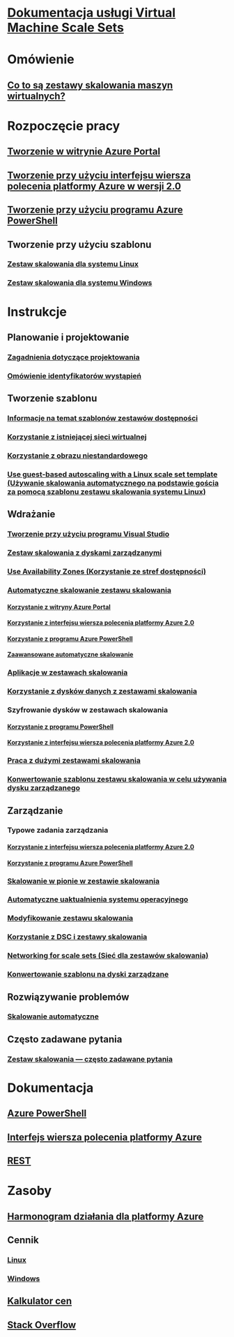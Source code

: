 # [Dokumentacja usługi Virtual Machine Scale Sets](index.md)

# Omówienie
## [Co to są zestawy skalowania maszyn wirtualnych?](virtual-machine-scale-sets-overview.md)

# Rozpoczęcie pracy
## [Tworzenie w witrynie Azure Portal](virtual-machine-scale-sets-create-portal.md)
## [Tworzenie przy użyciu interfejsu wiersza polecenia platformy Azure w wersji 2.0](virtual-machine-scale-sets-create-cli.md)
## [Tworzenie przy użyciu programu Azure PowerShell](virtual-machine-scale-sets-create-powershell.md)
## Tworzenie przy użyciu szablonu
### [Zestaw skalowania dla systemu Linux](virtual-machine-scale-sets-create-template-linux.md)
### [Zestaw skalowania dla systemu Windows](virtual-machine-scale-sets-create-template-windows.md)

# Instrukcje
## Planowanie i projektowanie
### [Zagadnienia dotyczące projektowania](virtual-machine-scale-sets-design-overview.md)
### [Omówienie identyfikatorów wystąpień](virtual-machine-scale-sets-instance-ids.md)

## Tworzenie szablonu
### [Informacje na temat szablonów zestawów dostępności](virtual-machine-scale-sets-mvss-start.md)
### [Korzystanie z istniejącej sieci wirtualnej](virtual-machine-scale-sets-mvss-existing-vnet.md)
### [Korzystanie z obrazu niestandardowego](virtual-machine-scale-sets-mvss-custom-image.md)
### [Use guest-based autoscaling with a Linux scale set template (Używanie skalowania automatycznego na podstawie gościa za pomocą szablonu zestawu skalowania systemu Linux)](virtual-machine-scale-sets-mvss-guest-based-autoscale-linux.md)

## Wdrażanie
### [Tworzenie przy użyciu programu Visual Studio](virtual-machine-scale-sets-vs-create.md)
### [Zestaw skalowania z dyskami zarządzanymi](virtual-machine-scale-sets-managed-disks.md)
### [Use Availability Zones (Korzystanie ze stref dostępności)](virtual-machine-scale-sets-use-availability-zones.md)
### [Automatyczne skalowanie zestawu skalowania](virtual-machine-scale-sets-autoscale-overview.md)
#### [Korzystanie z witryny Azure Portal](virtual-machine-scale-sets-autoscale-portal.md)
#### [Korzystanie z interfejsu wiersza polecenia platformy Azure 2.0](virtual-machine-scale-sets-autoscale-cli.md)
#### [Korzystanie z programu Azure PowerShell](virtual-machine-scale-sets-autoscale-powershell.md)
#### [Zaawansowane automatyczne skalowanie](../monitoring-and-diagnostics/insights-advanced-autoscale-virtual-machine-scale-sets.md)
### [Aplikacje w zestawach skalowania](virtual-machine-scale-sets-deploy-app.md)
### [Korzystanie z dysków danych z zestawami skalowania](virtual-machine-scale-sets-attached-disks.md)
### Szyfrowanie dysków w zestawach skalowania
#### [Korzystanie z programu PowerShell](virtual-machine-scale-sets-encrypt-disks-ps.md)
#### [Korzystanie z interfejsu wiersza polecenia platformy Azure 2.0](virtual-machine-scale-sets-encrypt-disks-cli.md)
### [Praca z dużymi zestawami skalowania](virtual-machine-scale-sets-placement-groups.md)
### [Konwertowanie szablonu zestawu skalowania w celu używania dysku zarządzanego](virtual-machine-scale-sets-convert-template-to-md.md)

## Zarządzanie
### Typowe zadania zarządzania
#### [Korzystanie z interfejsu wiersza polecenia platformy Azure 2.0](virtual-machine-scale-sets-manage-cli.md)
#### [Korzystanie z programu Azure PowerShell](virtual-machine-scale-sets-manage-powershell.md)
### [Skalowanie w pionie w zestawie skalowania](virtual-machine-scale-sets-vertical-scale-reprovision.md)
### [Automatyczne uaktualnienia systemu operacyjnego](virtual-machine-scale-sets-automatic-upgrade.md)
### [Modyfikowanie zestawu skalowania](virtual-machine-scale-sets-upgrade-scale-set.md)
### [Korzystanie z DSC i zestawy skalowania](virtual-machine-scale-sets-dsc.md)
### [Networking for scale sets (Sieć dla zestawów skalowania)](virtual-machine-scale-sets-networking.md)
### [Konwertowanie szablonu na dyski zarządzane](virtual-machine-scale-sets-convert-template-to-md.md)

## Rozwiązywanie problemów
### [Skalowanie automatyczne](virtual-machine-scale-sets-troubleshoot.md)

## Często zadawane pytania
### [Zestaw skalowania — często zadawane pytania](virtual-machine-scale-sets-faq.md)

# Dokumentacja
## [Azure PowerShell](/powershell/azure/overview)
## [Interfejs wiersza polecenia platformy Azure](../virtual-machines/azure-cli-arm-commands.md)
## [REST](/rest/api/virtualmachinescalesets/)

# Zasoby
## [Harmonogram działania dla platformy Azure](https://azure.microsoft.com/roadmap/?category=compute)
## Cennik 
### [Linux](https://azure.microsoft.com/pricing/details/virtual-machine-scale-sets/linux/)
### [Windows](https://azure.microsoft.com/pricing/details/virtual-machine-scale-sets/windows/)
## [Kalkulator cen](https://azure.microsoft.com/pricing/calculator/)
## [Stack Overflow](http://stackoverflow.com/questions/tagged/azure-vm-scale-set)
